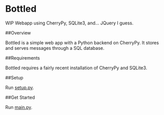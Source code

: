 # Bottled

WIP Webapp using CherryPy, SQLite3, and... JQuery I guess.

##Overview

Bottled is a simple web app with a Python backend on CherryPy. It stores and serves messages through a SQL database.

##Requirements

Bottled requires a fairly recent installation of CherryPy and SQLite3.

##Setup

Run [setup.py](./bottled/setup.py).

##Get Started

Run [main.py](./bottled/main.py).